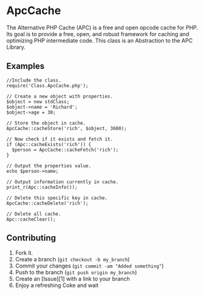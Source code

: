 ApcCache
=============

The Alternative PHP Cache (APC) is a free and open opcode cache for PHP. Its goal is to provide a 
free, open, and robust framework for caching and optimizing PHP intermediate code. This class is an
Abstraction to the APC Library.


Examples
-----------
    //Include the class.
    require('Class.ApcCache.php');

    // Create a new object with properties.
    $object = new stdClass;
    $object->name = 'Richard';
    $object->age = 30;

    // Store the object in cache.
    ApcCache::cacheStore('rich', $object, 3600);

    // Now check if it exists and fetch it.
    if (Apc::cacheExists('rich')) {
      $person = ApcCache::cacheFetch('rich'); 
    }

    // Output the properties value.
    echo $person->name;

    // Output information currently in cache.
    print_r(Apc::cacheInfo());

    // Delete this specific key in cache.
    ApcCache::cacheDelete('rich');

    // Delete all cache.
    Apc::cacheClear();


Contributing
------------

1. Fork it.
2. Create a branch (`git checkout -b my_branch`)
3. Commit your changes (`git commit -am "Added something"`)
4. Push to the branch (`git push origin my_branch`)
5. Create an [Issue][1] with a link to your branch
6. Enjoy a refreshing Coke and wait
